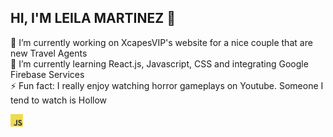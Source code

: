 ## HI, I'M LEILA MARTINEZ 👋

🔭 I’m currently working on XcapesVIP's website for a nice couple that are new Travel Agents <br/>
🌱 I’m currently learning React.js, Javascript, CSS and integrating Google Firebase Services <br/>
⚡ Fun fact: I really enjoy watching horror gameplays on Youtube. Someone I tend to watch is Hollow <br/>

<code><img height="20" alt="javascript" src="https://raw.githubusercontent.com/github/explore/80688e429a7d4ef2fca1e82350fe8e3517d3494d/topics/javascript/javascript.png"></code>



<!--
**leilaale/leilaale** is a ✨ _special_ ✨ repository because its `README.md` (this file) appears on your GitHub profile.

Here are some ideas to get you started:

- 🔭 I’m currently working on ...
- 🌱 I’m currently learning ...
- 👯 I’m looking to collaborate on ...
- 🤔 I’m looking for help with ...
- 💬 Ask me about ...
- 📫 How to reach me: ...
- 😄 Pronouns: ...
- ⚡ Fun fact: ...
-->
